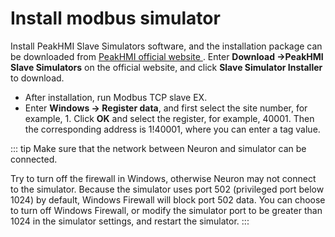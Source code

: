 # Install modbus simulator

Install PeakHMI Slave Simulators software, and the installation package can be downloaded from [PeakHMI official website ](https://hmisys.com). Enter **Download ->PeakHMI Slave Simulators** on the official website, and click **Slave Simulator Installer** to download.

* After installation, run Modbus TCP slave EX. 
* Enter **Windows -> Register data**, and first select the site number, for example, 1. Click **OK** and select the register, for example, 40001. Then the corresponding address is 1!40001, where you can enter a tag value.

::: tip
Make sure that the network between Neuron and simulator can be connected.

Try to turn off the firewall in Windows, otherwise Neuron may not connect to the simulator.
Because the simulator uses port 502 (privileged port below 1024) by default, Windows Firewall will block port 502 data. You can choose to turn off Windows Firewall, or modify the simulator port to be greater than 1024 in the simulator settings, and restart the simulator.
:::